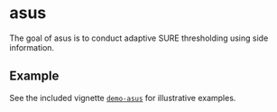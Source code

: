 <!-- README.md is generated from README.Rmd. Please edit that file -->
asus
====

The goal of asus is to conduct adaptive SURE thresholding using side information.

Example
-------

See the included vignette [`demo-asus`](http://htmlpreview.github.com/?https://github.com/trambakbanerjee/asus/blob/master/demo-asus.html) for illustrative examples.
